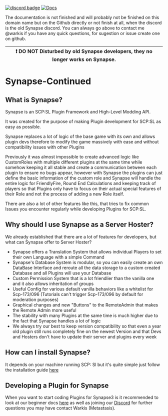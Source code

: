 [![discord badge](https://img.shields.io/discord/716698782317805629?color=7289DA&label=discord)](https://discord.gg/uVtNr9Czng) [![Docs](https://img.shields.io/badge/-Documentary-blue)](https://docs3.synapsesl.xyz/)

The documentation is not finished and will probably not be finished on this domain name but on the Github directly or not finish at all, when the discord is the old Synapse discord. You can always go above to contact me @warkis if you have any quick questions, for sugestion or issue create one on github.

| :exclamation: DO NOT Disturbed by old Synapse developers, they  no longer works on Synapse.  |
|----------------------------------------------------------------------------------------------|

# **Synapse-Continued**
## What is Synapse?
Synapse is an SCP:SL Plugin Framework and High-Level Modding API.

It was created for the purpose of making Plugin development for SCP:SL as easy as possible.

Synapse replaces a lot of logic of the base game with its own and allows plugin devs therefore to modify the game massively with ease and without compatibility issues with other Plugins

Previously it was almost impossible to create advanced logic like CustomRoles with multiple different plugins at the same time while somehow keeping it all stable and create a communication between each plugin to ensure no bugs appear, however with Synapse the plugins can just define the basic information of the custom role and Synapse will handle the entire logic for FriendlyFire, Round End Calculations and keeping track of players so that Plugins only have to focus on their actual special features of their Role and not the process of adding a new Role itself.

There are also a lot of other features like this, that tries to fix common Issues you encounter regularly while developing Plugins for SCP:SL.

## Why should I use Synapse as a Server Hoster?

We already established that there are a lot of features for developers, but what can Synapse offer to Server Hoster?

* Synapse offers a Translation System that allows individual Players to set their own Language with a simple Command
* Synapse's Database System is modular, so you can easily create an own DataBase Interface and reroute all the data storage to a custom created Database and all Plugins will use your Database
* Custom Permission System that is a lot friendlier than the vanilla one and it also allows inheritation of groups
* Useful Config for various default vanilla behaviors like a whitelist for Scp-173/096 (Tutorials can't trigger Scp-173/096 by default for moderation purposes)
* Graphical changes and new "Buttons" to the RemoteAdmin that makes the Remote Admin more useful
* The stability with many Plugins at the same time is much higher due to the fact that Synapse handles a lot of logic
* We always try our best to keep version compatibility so that even a year old plugin still runs completely fine on the newest Version and that Devs and Hosters don't have to update their server and plugins every week

## How can I install Synapse?
It depends on your machine running SCP: Sl but it's quite simple just follow the installation guide [here](https://docs3.synapsesl.xyz/hosting-guides/how-to-set-up-a-server)

## Developing a Plugin for Synapse
When you want to start coding Plugins for Synapse3 is it recommended to look at our beginner docs [here](https://docs3.synapsesl.xyz/getting-started/first-plugin) as well as joining our [Discord](https://discord.gg/uVtNr9Czng) for further questions you may have contact Warkis (Metastasis).